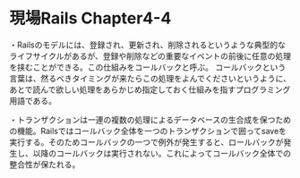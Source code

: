# 現場Rails Chapter4-4

・Railsのモデルには、登録され、更新され、削除されるというような典型的なライフサイクルがあるが、登録や削除などの重要なイベントの前後に任意の処理を挟むことができる。この仕組みをコールバックと呼ぶ。
コールバックという言葉は、然るべきタイミングが来たらこの処理をよんでくださいというように、あとで読んで欲しい処理をあらかじめ指定しておく仕組みを指すプログラミング用語である。

・トランザクションは一連の複数の処理によるデータベースの生合成を保つための機能。Railsではコールバック全体を一つのトランザクションで囲ってsaveを実行する。そのためコールバックの一つで例外が発生すると、ロールバックが発生し、以降のコールバックは実行されない。これによってコールバック全体での整合性が保たれる。
